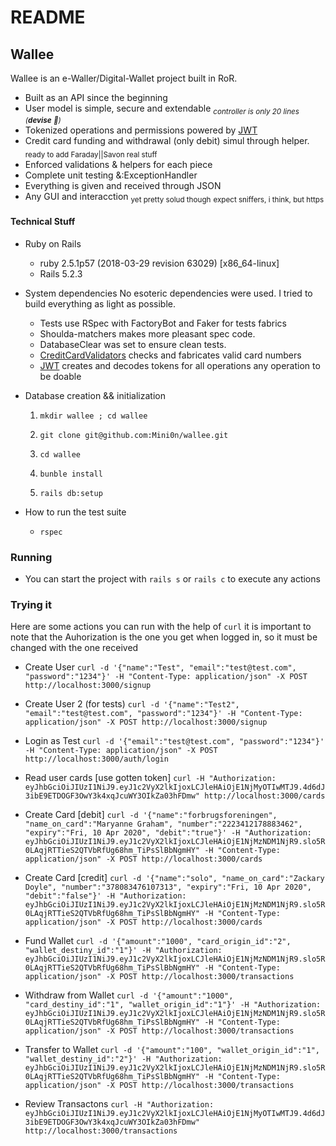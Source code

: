 # README

## Wallee

Wallee is an e-Waller/Digital-Wallet project built in RoR.

* Built as an API since the beginning
* User model is simple, secure and extendable <sub>_controller is only 20 lines (**devise** 👀)_</sub>
* Tokenized operations and permissions powered by [JWT](https://jwt.io/)
* Credit card funding and withdrawal (only debit) simul through helper. <sub>ready to add Faraday||Savon real stuff</sub>
* Enforced validations & helpers for each piece
* Complete unit testing &:ExceptionHandler
* Everything is given and received through JSON
* Any GUI and interacction <sub>yet pretty solud though</sub>
  <sub>expect sniffers, i think, but https</sub>

#### Technical Stuff

* Ruby on Rails
  * ruby 2.5.1p57 (2018-03-29 revision 63029) [x86_64-linux]
  * Rails 5.2.3
* System dependencies
  No esoteric dependencies were used. I tried to build everything as light as possible.
  * Tests use RSpec with FactoryBot and Faker for tests fabrics
  * Shoulda-matchers makes more pleasant spec code.
  * DatabaseClear was set to ensure clean tests.
  * [CreditCardValidators](https://github.com/Fivell/credit_card_validations) checks and fabricates valid card numbers
  * [JWT](https://jwt.io/) creates and decodes tokens for all operations any operation to be doable

* Database creation && initialization
  1. ``mkdir wallee ; cd wallee``
  2. ``git clone git@github.com:Mini0n/wallee.git``
  3. ``cd wallee``
  4. ``bunble install``

  5. ``rails db:setup``
* How to run the test suite
  * ``rspec``

### Running

  * You can start the project with ``rails s`` or ``rails c``
    to execute any actions

### Trying it

  Here are some actions you can run with the help of ``curl`` it is important to note
  that the Auhorization is the one you get when logged in, so it must be changed with the one received

* Create User
``curl -d '{"name":"Test", "email":"test@test.com", "password":"1234"}' -H "Content-Type: application/json" -X POST http://localhost:3000/signup``

* Create User 2 (for tests)
``curl -d '{"name":"Test2", "email":"test@test.com", "password":"1234"}' -H "Content-Type: application/json" -X POST http://localhost:3000/signup``

* Login as Test
``curl -d '{"email":"test@test.com", "password":"1234"}' -H "Content-Type: application/json" -X POST http://localhost:3000/auth/login``

* Read user cards [use gotten token]
``curl -H "Authorization: eyJhbGciOiJIUzI1NiJ9.eyJ1c2VyX2lkIjoxLCJleHAiOjE1NjMyOTIwMTJ9.4d6dJ3ibE9ETDOGF3OwY3k4xqJcuWY3OIkZa03hFDmw" http://localhost:3000/cards``

* Create Card [debit]
``curl -d '{"name":"forbrugsforeningen", "name_on_card":"Maryanne Graham", "number":"2223412178883462", "expiry":"Fri, 10 Apr 2020", "debit":"true"}' -H "Authorization: eyJhbGciOiJIUzI1NiJ9.eyJ1c2VyX2lkIjoxLCJleHAiOjE1NjMzNDM1NjR9.slo5R0LAqjRTTieS2QTVbRfUg68hm_TiPsSlBbNgmHY" -H "Content-Type: application/json" -X POST http://localhost:3000/cards``

* Create Card [credit]
``curl -d '{"name":"solo", "name_on_card":"Zackary Doyle", "number":"378083476107313", "expiry":"Fri, 10 Apr 2020", "debit":"false"}' -H "Authorization: eyJhbGciOiJIUzI1NiJ9.eyJ1c2VyX2lkIjoxLCJleHAiOjE1NjMzNDM1NjR9.slo5R0LAqjRTTieS2QTVbRfUg68hm_TiPsSlBbNgmHY" -H "Content-Type: application/json" -X POST http://localhost:3000/cards``

* Fund Wallet
  ``curl -d '{"amount":"1000", "card_origin_id":"2", "wallet_destiny_id":"1"}' -H "Authorization: eyJhbGciOiJIUzI1NiJ9.eyJ1c2VyX2lkIjoxLCJleHAiOjE1NjMzNDM1NjR9.slo5R0LAqjRTTieS2QTVbRfUg68hm_TiPsSlBbNgmHY" -H "Content-Type: application/json" -X POST http://localhost:3000/transactions``

* Withdraw from Wallet
  ``curl -d '{"amount":"1000", "card_destiny_id":"1", "wallet_origin_id":"1"}' -H "Authorization: eyJhbGciOiJIUzI1NiJ9.eyJ1c2VyX2lkIjoxLCJleHAiOjE1NjMzNDM1NjR9.slo5R0LAqjRTTieS2QTVbRfUg68hm_TiPsSlBbNgmHY" -H "Content-Type: application/json" -X POST http://localhost:3000/transactions``

* Transfer to Wallet
  ``curl -d '{"amount":"100", "wallet_origin_id":"1", "wallet_destiny_id":"2"}' -H "Authorization: eyJhbGciOiJIUzI1NiJ9.eyJ1c2VyX2lkIjoxLCJleHAiOjE1NjMzNDM1NjR9.slo5R0LAqjRTTieS2QTVbRfUg68hm_TiPsSlBbNgmHY" -H "Content-Type: application/json" -X POST http://localhost:3000/transactions``

* Review Transactons
  ``curl -H "Authorization: eyJhbGciOiJIUzI1NiJ9.eyJ1c2VyX2lkIjoxLCJleHAiOjE1NjMyOTIwMTJ9.4d6dJ3ibE9ETDOGF3OwY3k4xqJcuWY3OIkZa03hFDmw" http://localhost:3000/transactions``
